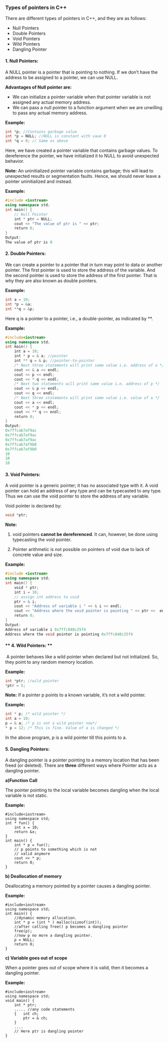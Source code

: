 ### **Types of pointers in C++**

There are different types of pointers in C++, and they are as follows:

- Null Pointers
- Double Pointers
- Void Pointers
- Wild Pointers
- Dangling Pointer

#### **1. Null Pointers:** 

A NULL pointer is a pointer that is pointing to nothing. If we don’t have the address to be assigned to a pointer, we can use NULL.

**Advantages of Null pointer are:**

- We can initialize a pointer variable when that pointer variable is not assigned any actual memory address.
- We can pass a null pointer to a function argument when we are unwilling to pass any actual memory address.

**Example:**

```cpp
int *p; //Contains garbage value
int *p = NULL; //NULL is constant with vaue 0
int *q = 0; // Same as above
```

Here, we have created a pointer variable that contains garbage values. To dereference the pointer, we have initialized it to NULL to avoid unexpected behavior.

**Note:** An uninitialized pointer variable contains garbage; this will lead to unexpected results or segmentation faults. Hence, we should never leave a pointer uninitialized and instead.

**Example:**

```cpp
#include <iostream>
using namespace std;
int main() {
    // Null Pointer 
    int * ptr = NULL;
    cout << "The value of ptr is " << ptr;
    return 0;
}
Output:
The value of ptr is 0
```

#### **2. Double Pointers:**  

We can create a pointer to a pointer that in turn may point to data or another pointer. The first pointer is used to store the address of the variable. And the second pointer is used to store the address of the first pointer. That is why they are also known as double pointers.

**Example:**

```cpp
int a = 10;
int *p = &a; 
int **q = &p;
```

Here q is a pointer to a pointer, i.e., a double-pointer, as indicated by **.

**Example:**

```cpp
#include<iostream>
using namespace std;
int main() {
    int a = 10;
    int * p = & a; //pointer
    int ** q = & p; //pointer-to-pointer
    /* Next three statements will print same value i.e. address of a */
    cout << & a << endl;
    cout << p << endl;
    cout << * q << endl;
    /* Next two statements will print same value i.e. address of p */
    cout << & p << endl;
    cout << q << endl;
    /* Next three statements will print same value i.e. value of a */
    cout << a << endl;
    cout << * p << endl;
    cout << ** q << endl;
    return 0;
}
Output:
0x7ffcab7af9ac
0x7ffcab7af9ac
0x7ffcab7af9ac
0x7ffcab7af9b0
0x7ffcab7af9b0
10
10
10
```


#### **3. Void Pointers:**

A void pointer is a generic pointer; it has no associated type with it. A void pointer can hold an address of any type and can be typecasted to any type. Thus we can use the void pointer to store the address of any variable.

Void pointer is declared by: 

```cpp
void *ptr;
```

**Note:**

1. void pointers **cannot be dereferenced**. It can, however, be done using typecasting the void pointer.

2. Pointer arithmetic is not possible on pointers of void due to lack of concrete value and size.

**Example:**

```cpp
#include <iostream>
using namespace std;
int main() {
    void * ptr;
    int i = 10;
    // assign int address to void
    ptr = & i;
    cout << "Address of variable i " << & i << endl;
    cout << "Address where the void pointer is pointing " << ptr <<  endl;
    return 0;
}
Output:
Address of variable i 0x7ffc848c25f4
Address where the void pointer is pointing 0x7ffc848c25f4
```

####  ** 4. Wild Pointers: **

 A pointer behaves like a wild pointer when declared but not initialized. So, they point to any random memory location.

**Example:**

```cpp
int *ptr; //wild pointer
*ptr = 5;
```

**Note:** If a pointer p points to a known variable, it’s not a wild pointer.

**Example:**

```cpp
int * p; /* wild pointer */
int a = 10;
p = & a; /* p is not a wild pointer now*/
* p = 12; /* This is fine. Value of a is changed */
```

In the above program, p is a wild pointer till this points to a.

#### **5. Dangling Pointers:**

A dangling pointer is a pointer pointing to a memory location that has been freed (or deleted). There are **three** different ways where Pointer acts as a dangling pointer.

**a)Function Call**

The pointer pointing to the local variable becomes dangling when the local variable is not static.

**Example:**

```plaintext
#include<iostream>
using namespace std;
int * fun() {
    int x = 10;
    return &x;
}
int main() {
    int * p = fun();
    // p points to something which is not 
    // valid anymore 
    cout << * p;
    return 0;
}
```

**b) Deallocation of memory**

Deallocating a memory pointed by a pointer causes a dangling pointer.

**Example:**

```plaintext
#include<iostream>
using namespace std;
int main() {
    //dynamic memory allocation.
    int * p = (int * ) malloc(sizeof(int));
    //after calling free() p becomes a dangling pointer
    free(p);
    //now p no more a dangling pointer.
    p = NULL;
    return 0;
}
```

**c) Variable goes out of scope**

When a pointer goes out of scope where it is valid, then it becomes a dangling pointer.

**Example:**

```plaintext
#include<iostream>
using namespace std;
void main() {
    int * ptr;
    ..... //any code statements
    {   int ch;
        ptr = & ch;
    }
    ....
    // Here ptr is dangling pointer
}
```